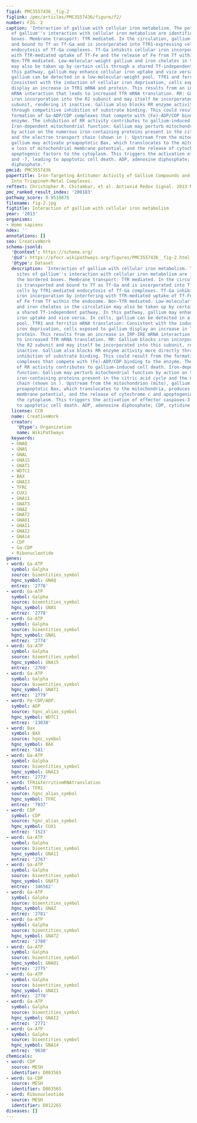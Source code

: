 ```yaml
---
figid: PMC3557436__fig-2
figlink: /pmc/articles/PMC3557436/figure/f2/
number: FIG. 2
caption: 'Interaction of gallium with cellular iron metabolism. The potential sites
  of gallium''s interaction with cellular iron metabolism are identified in the bordered
  boxes. Membrane transport: TfR mediated. In the circulation, gallium(III) is transported
  and bound to Tf as Tf-Ga and is incorporated into TfR1-expressing cells by TfR1-mediated
  endocytosis of Tf-Ga complexes. Tf-Ga inhibits cellular iron incorporation by interfering
  with TfR-mediated uptake of Tf-Fe and the release of Fe from Tf within the endosome.
  Non-TfR mediated. Low-molecular-weight gallium and iron chelates in the circulation
  may also be taken up by certain cells through a shared Tf-independent pathway. In
  this pathway, gallium may enhance cellular iron uptake and vice versa. In cells,
  gallium can be detected in a low-molecular-weight pool. TfR1 and ferritin mRNA translation:
  Consistent with the induction of cellular iron deprivation, cells exposed to gallium
  display an increase in TfR1 mRNA and protein. This results from an increase in IRP-IRE
  mRNA interaction that leads to increased TfR mRNA translation. RR: Gallium blocks
  iron incorporation into the R2 subunit and may itself be incorporated into this
  subunit, rendering it inactive. Gallium also blocks RR enzyme activity more directly
  through competitive inhibition of substrate binding. This could result from the
  formation of Ga-ADP/CDP complexes that compete with (Fe)-ADP/CDP binding to the
  enzyme. The inhibition of RR activity contributes to gallium-induced cell death.
  Iron-dependent mitochondrial function: Gallium may perturb mitochondrial function
  by action on the numerous iron-containing proteins present in the citric acid cycle
  and the electron transport chain (shown in ). Upstream from the mitochondrion (mito),
  gallium may activate proapoptotic Bax, which translocates to the mitochondria, produces
  a loss of mitochondrial membrane potential, and the release of cytochrome c and
  apoptogenic factors to the cytoplasm. This triggers the activation of effector caspases-3
  and -7, leading to apoptotic cell death. ADP, adenosine diphosphate; CDP, cytidine
  diphosphate.'
pmcid: PMC3557436
papertitle: Iron-Targeting Antitumor Activity of Gallium Compounds and Novel Insights
  Into Triapine®-Metal Complexes.
reftext: Christopher R. Chitambar, et al. Antioxid Redox Signal. 2013 Mar 10;18(8):956-972.
pmc_ranked_result_index: '200183'
pathway_score: 0.9518876
filename: fig-2.jpg
figtitle: Interaction of gallium with cellular iron metabolism
year: '2013'
organisms:
- Homo sapiens
ndex: ''
annotations: []
seo: CreativeWork
schema-jsonld:
  '@context': https://schema.org/
  '@id': https://pfocr.wikipathways.org/figures/PMC3557436__fig-2.html
  '@type': Dataset
  description: 'Interaction of gallium with cellular iron metabolism. The potential
    sites of gallium''s interaction with cellular iron metabolism are identified in
    the bordered boxes. Membrane transport: TfR mediated. In the circulation, gallium(III)
    is transported and bound to Tf as Tf-Ga and is incorporated into TfR1-expressing
    cells by TfR1-mediated endocytosis of Tf-Ga complexes. Tf-Ga inhibits cellular
    iron incorporation by interfering with TfR-mediated uptake of Tf-Fe and the release
    of Fe from Tf within the endosome. Non-TfR mediated. Low-molecular-weight gallium
    and iron chelates in the circulation may also be taken up by certain cells through
    a shared Tf-independent pathway. In this pathway, gallium may enhance cellular
    iron uptake and vice versa. In cells, gallium can be detected in a low-molecular-weight
    pool. TfR1 and ferritin mRNA translation: Consistent with the induction of cellular
    iron deprivation, cells exposed to gallium display an increase in TfR1 mRNA and
    protein. This results from an increase in IRP-IRE mRNA interaction that leads
    to increased TfR mRNA translation. RR: Gallium blocks iron incorporation into
    the R2 subunit and may itself be incorporated into this subunit, rendering it
    inactive. Gallium also blocks RR enzyme activity more directly through competitive
    inhibition of substrate binding. This could result from the formation of Ga-ADP/CDP
    complexes that compete with (Fe)-ADP/CDP binding to the enzyme. The inhibition
    of RR activity contributes to gallium-induced cell death. Iron-dependent mitochondrial
    function: Gallium may perturb mitochondrial function by action on the numerous
    iron-containing proteins present in the citric acid cycle and the electron transport
    chain (shown in ). Upstream from the mitochondrion (mito), gallium may activate
    proapoptotic Bax, which translocates to the mitochondria, produces a loss of mitochondrial
    membrane potential, and the release of cytochrome c and apoptogenic factors to
    the cytoplasm. This triggers the activation of effector caspases-3 and -7, leading
    to apoptotic cell death. ADP, adenosine diphosphate; CDP, cytidine diphosphate.'
  license: CC0
  name: CreativeWork
  creator:
    '@type': Organization
    name: WikiPathways
  keywords:
  - GNAQ
  - GNAS
  - GNAL
  - GNA15
  - GNAT1
  - WDTC1
  - BAX
  - GNAI3
  - TFRC
  - CUX1
  - GNA11
  - GNAT3
  - GNAZ
  - GNAT2
  - GNAO1
  - GNAI1
  - GNAI2
  - GNA14
  - CDP
  - Ga-CDP
  - Ribonucleotide
genes:
- word: Ga-ATP
  symbol: Galpha
  source: bioentities_symbol
  hgnc_symbol: GNAQ
  entrez: '2776'
- word: Ga-ATP
  symbol: Galpha
  source: bioentities_symbol
  hgnc_symbol: GNAS
  entrez: '2778'
- word: Ga-ATP
  symbol: Galpha
  source: bioentities_symbol
  hgnc_symbol: GNAL
  entrez: '2774'
- word: Ga-ATP
  symbol: Galpha
  source: bioentities_symbol
  hgnc_symbol: GNA15
  entrez: '2769'
- word: Ga-ATP
  symbol: Galpha
  source: bioentities_symbol
  hgnc_symbol: GNAT1
  entrez: '2779'
- word: Fe-CDP/ADP.
  symbol: ADP
  source: hgnc_alias_symbol
  hgnc_symbol: WDTC1
  entrez: '23038'
- word: Bax
  symbol: BAX
  source: hgnc_symbol
  hgnc_symbol: BAX
  entrez: '581'
- word: Ga-ATP
  symbol: Galpha
  source: bioentities_symbol
  hgnc_symbol: GNAI3
  entrez: '2773'
- word: TFR1&ferritinmRNAtranslation
  symbol: TFR1
  source: hgnc_alias_symbol
  hgnc_symbol: TFRC
  entrez: '7037'
- word: CDP
  symbol: CDP
  source: hgnc_alias_symbol
  hgnc_symbol: CUX1
  entrez: '1523'
- word: Ga-ATP
  symbol: Galpha
  source: bioentities_symbol
  hgnc_symbol: GNA11
  entrez: '2767'
- word: Ga-ATP
  symbol: Galpha
  source: bioentities_symbol
  hgnc_symbol: GNAT3
  entrez: '346562'
- word: Ga-ATP
  symbol: Galpha
  source: bioentities_symbol
  hgnc_symbol: GNAZ
  entrez: '2781'
- word: Ga-ATP
  symbol: Galpha
  source: bioentities_symbol
  hgnc_symbol: GNAT2
  entrez: '2780'
- word: Ga-ATP
  symbol: Galpha
  source: bioentities_symbol
  hgnc_symbol: GNAO1
  entrez: '2775'
- word: Ga-ATP
  symbol: Galpha
  source: bioentities_symbol
  hgnc_symbol: GNAI1
  entrez: '2770'
- word: Ga-ATP
  symbol: Galpha
  source: bioentities_symbol
  hgnc_symbol: GNAI2
  entrez: '2771'
- word: Ga-ATP
  symbol: Galpha
  source: bioentities_symbol
  hgnc_symbol: GNA14
  entrez: '9630'
chemicals:
- word: CDP
  source: MESH
  identifier: D003565
- word: Ga-CDP
  source: MESH
  identifier: D003565
- word: Ribonucleotide
  source: MESH
  identifier: D012265
diseases: []
---
```


